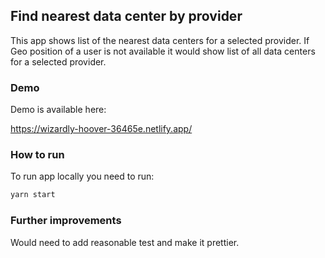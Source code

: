 ## Find nearest data center by provider
This app shows list of the nearest data centers for a selected provider.
If Geo position of  a user is not available it would show list of all data centers for a selected provider.

### Demo
Demo is available here:

https://wizardly-hoover-36465e.netlify.app/

### How to run
To run app locally you need to run:

```sh
yarn start
``` 

### Further improvements
Would need to add reasonable test and make it prettier.
